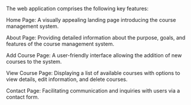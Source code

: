 The web application comprises the following key features:

Home Page: A visually appealing landing page introducing the course management system.

About Page: Providing detailed information about the purpose, goals, and features of the course management system.

Add Course Page: A user-friendly interface allowing the addition of new courses to the system.

View Course Page: Displaying a list of available courses with options to view details, edit information, and delete courses.

Contact Page: Facilitating communication and inquiries with users via a contact form.

